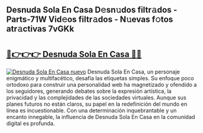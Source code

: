 ## Desnuda Sola En Casa D𝚎sn𝚞dos filtr𝚊dos - Parts-71W Vid𝚎os filtr𝚊dos - N𝚞evas f𝚘tos atr𝚊ctivas 7vGKk

# <h2><a href="http://mb2wvk.tromn.icu/?c=Desnuda+Sola+En+Casa">🔗👉👉👉 Desnuda Sola En Casa 🔗🔗</a></h2>

[![Desnuda Sola En Casa nuevo](https://i.imgur.com/pEAQMta.gif)](http://mb2wvk.tromn.icu/?c=Desnuda+Sola+En+Casa)
Desnuda Sola En Casa, un personaje enigmático y multifacético, desafía las etiquetas simples. Su enfoque poco ortodoxo para construir una personalidad web ha magnetizado y ofendido a los seguidores, generando debates sobre la expresión artística, la privacidad y las complejidades de las sociedades virtuales. Aunque sus planes futuros no están claros, su papel en la redefinición del mundo en línea es incuestionable. Con una determinación inquebrantable y un encanto innegable, la influencia de Desnuda Sola En Casa en la comunidad digital es profunda.
